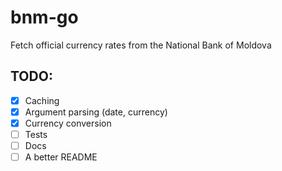 # bnm-go
Fetch official currency rates from the National Bank of Moldova

## TODO:
- [X] Caching
- [X] Argument parsing (date, currency)
- [X] Currency conversion
- [ ] Tests
- [ ] Docs
- [ ] A better README
